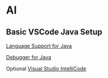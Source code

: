 # AI
## Basic VSCode Java Setup
[Language Support for Java](https://marketplace.visualstudio.com/items?itemName=redhat.java)

[Debugger for Java](https://marketplace.visualstudio.com/items?itemName=vscjava.vscode-java-debug)

Optional [Visual Studio IntelliCode](https://marketplace.visualstudio.com/items?itemName=VisualStudioExptTeam.vscodeintellicode)